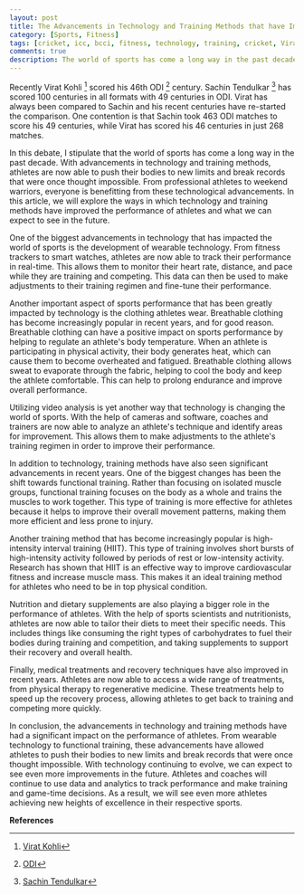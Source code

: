 ```yaml
---
layout: post
title: The Advancements in Technology and Training Methods that have Improved the Performance of Athletes
category: [Sports, Fitness]
tags: [cricket, icc, bcci, fitness, technology, training, cricket, Virat Kohli, Sachin Tendulkar]
comments: true
description: The world of sports has come a long way in the past decade. With advancements in technology and training methods, athletes are now able to push their bodies to new limits and break records that were once thought impossible. From professional athletes to weekend warriors, everyone is benefitting from these technological advancements. In this post, we will explore the ways in which technology and training methods have improved the performance of athletes and what we can expect to see in the future.
---
```


Recently Virat Kohli [^1] scored his 46th ODI [^2] century. Sachin Tendulkar [^3] has scored 100 centuries in all formats with 49 centuries in ODI. Virat has always been compared to Sachin and his recent centuries have re-started the comparison. One contention is that Sachin took 463 ODI matches to score his 49 centuries, while Virat has scored his 46 centuries in just 268 matches. 

In this debate, I stipulate that the world of sports has come a long way in the past decade. With advancements in technology and training methods, athletes are now able to push their bodies to new limits and break records that were once thought impossible. From professional athletes to weekend warriors, everyone is benefitting from these technological advancements. In this article, we will explore the ways in which technology and training methods have improved the performance of athletes and what we can expect to see in the future.

One of the biggest advancements in technology that has impacted the world of sports is the development of wearable technology. From fitness trackers to smart watches, athletes are now able to track their performance in real-time. This allows them to monitor their heart rate, distance, and pace while they are training and competing. This data can then be used to make adjustments to their training regimen and fine-tune their performance.

Another important aspect of sports performance that has been greatly impacted by technology is the clothing athletes wear. Breathable clothing has become increasingly popular in recent years, and for good reason. Breathable clothing can have a positive impact on sports performance by helping to regulate an athlete's body temperature. When an athlete is participating in physical activity, their body generates heat, which can cause them to become overheated and fatigued. Breathable clothing allows sweat to evaporate through the fabric, helping to cool the body and keep the athlete comfortable. This can help to prolong endurance and improve overall performance.

Utilizing video analysis is yet another way that technology is changing the world of sports. With the help of cameras and software, coaches and trainers are now able to analyze an athlete's technique and identify areas for improvement. This allows them to make adjustments to the athlete's training regimen in order to improve their performance.

In addition to technology, training methods have also seen significant advancements in recent years. One of the biggest changes has been the shift towards functional training. Rather than focusing on isolated muscle groups, functional training focuses on the body as a whole and trains the muscles to work together. This type of training is more effective for athletes because it helps to improve their overall movement patterns, making them more efficient and less prone to injury.

Another training method that has become increasingly popular is high-intensity interval training (HIIT). This type of training involves short bursts of high-intensity activity followed by periods of rest or low-intensity activity. Research has shown that HIIT is an effective way to improve cardiovascular fitness and increase muscle mass. This makes it an ideal training method for athletes who need to be in top physical condition.

Nutrition and dietary supplements are also playing a bigger role in the performance of athletes. With the help of sports scientists and nutritionists, athletes are now able to tailor their diets to meet their specific needs. This includes things like consuming the right types of carbohydrates to fuel their bodies during training and competition, and taking supplements to support their recovery and overall health.

Finally, medical treatments and recovery techniques have also improved in recent years. Athletes are now able to access a wide range of treatments, from physical therapy to regenerative medicine. These treatments help to speed up the recovery process, allowing athletes to get back to training and competing more quickly.

In conclusion, the advancements in technology and training methods have had a significant impact on the performance of athletes. From wearable technology to functional training, these advancements have allowed athletes to push their bodies to new limits and break records that were once thought impossible. With technology continuing to evolve, we can expect to see even more improvements in the future. Athletes and coaches will continue to use data and analytics to track performance and make training and game-time decisions. As a result, we will see even more athletes achieving new heights of excellence in their respective sports.

**References**
[^1]: [Virat Kohli](https://en.wikipedia.org/wiki/Virat_Kohli)
[^2]: [ODI](https://systemhalted.in/2023/01/16/cricket-beginners-guide/)
[^3]: [Sachin Tendulkar](https://en.wikipedia.org/wiki/Sachin_Tendulkar)